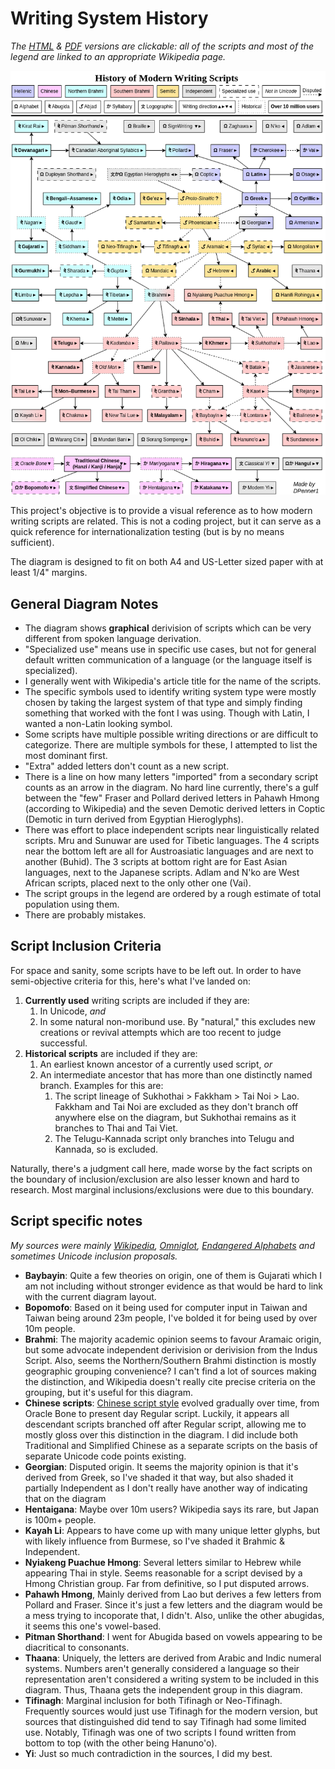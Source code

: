 # Writing System History

*The [HTML](https://github.com/DPenner1/WritingSystemHistory/blob/main/Script%20History.html) & [PDF](https://github.com/DPenner1/WritingSystemHistory/blob/main/Script%20History.pdf) versions are clickable: all of the scripts and most of the legend are linked to an appropriate Wikipedia page.*

![Writing System History](https://github.com/DPenner1/WritingSystemHistory/blob/main/Script%20History.png)

This project's objective is to provide a visual reference as to how modern writing scripts are related. This is not a coding project, but it can serve as a quick reference for internationalization testing (but is by no means sufficient).

The diagram is designed to fit on both A4 and US-Letter sized paper with at least 1/4" margins.

## General Diagram Notes

  - The diagram shows **graphical** derivision of scripts which can be very different from spoken language derivation.
  - "Specialized use" means use in specific use cases, but not for general default written communication of a language (or the language itself is specialized).
  - I generally went with Wikipedia's article title for the name of the scripts.
  - The specific symbols used to identify writing system type were mostly chosen by taking the largest system of that type and simply finding something that worked with the font I was using. Though with Latin, I wanted a non-Latin looking symbol.
  - Some scripts have multiple possible writing directions or are difficult to categorize. There are multiple symbols for these, I attempted to list the most dominant first.
  - "Extra" added letters don't count as a new script.
  - There is a line on how many letters "imported" from a secondary script counts as an arrow in the diagram. No hard line currently, there's a gulf between the "few" Fraser and Pollard derived letters in Pahawh Hmong (according to Wikipedia) and the seven Demotic derived letters in Coptic (Demotic in turn derived from Egyptian Hieroglyphs).
  - There was effort to place independent scripts near linguistically related scripts. Mru and Sunuwar are used for Tibetic languages. The 4 scripts near the bottom left are all for Austroasiatic languages and are next to another (Buhid). The 3 scripts at bottom right are for East Asian languages, next to the Japanese scripts. Adlam and N'ko are West African scripts, placed next to the only other one (Vai).
  - The script groups in the legend are ordered by a rough estimate of total population using them.
  - There are probably mistakes.

## Script Inclusion Criteria

For space and sanity, some scripts have to be left out. In order to have semi-objective criteria for this, here's what I've landed on:

  1. **Currently used** writing scripts are included if they are:
     1. In Unicode, _and_
     2. In some natural non-moribund use. By "natural," this excludes new creations or revival attempts which are too recent to judge successful.
  2. **Historical scripts** are included if they are:
     1. An earliest known ancestor of a currently used script, _or_
     2. An intermediate ancestor that has more than one distinctly named branch. Examples for this are:
         1. The script lineage of Sukhothai > Fakkham > Tai Noi > Lao. Fakkham and Tai Noi are excluded as they don't branch off anywhere else on the diagram, but Sukhothai remains as it branches to Thai and Tai Viet.
         2. The Telugu-Kannada script only branches into Telugu and Kannada, so is excluded.

Naturally, there's a judgment call here, made worse by the fact scripts on the boundary of inclusion/exclusion are also lesser known and hard to research. Most marginal inclusions/exclusions were due to this boundary.

## Script specific notes

*My sources were mainly [Wikipedia](https://en.wikipedia.org), [Omniglot](https://www.omniglot.com/), [Endangered Alphabets](https://www.endangeredalphabets.net/alphabets/) and sometimes Unicode inclusion proposals.*

  - **Baybayin**: Quite a few theories on origin, one of them is Gujarati which I am not including without stronger evidence as that would be hard to link with the current diagram layout.
  - **Bopomofo**: Based on it being used for computer input in Taiwan and Taiwan being around 23m people, I've bolded it for being used by over 10m people.
  - **Brahmi**: The majority academic opinion seems to favour Aramaic origin, but some advocate independent derivision or derivision from the Indus Script. Also, seems the Northern/Southern Brahmi distinction is mostly geographic grouping convenience? I can't find a lot of sources making the distinction, and Wikipedia doesn't really cite precise criteria on the grouping, but it's useful for this diagram.
  - **Chinese scripts**: [Chinese script style](https://en.wikipedia.org/wiki/Chinese_script_styles) evolved gradually over time, from Oracle Bone to present day Regular script. Luckily, it appears all descendant scripts branched off after Regular script, allowing me to mostly gloss over this distinction in the diagram. I did include both Traditional and Simplified Chinese as a separate scripts on the basis of separate Unicode code points existing.
  - **Georgian**: Disputed origin. It seems the majority opinion is that it's derived from Greek, so I've shaded it that way, but also shaded it partially Independent as I don't really have another way of indicating that on the diagram
  - **Hentaigana**: Maybe over 10m users? Wikipedia says its rare, but Japan is 100m+ people.
  - **Kayah Li**: Appears to have come up with many unique letter glyphs, but with likely influence from Burmese, so I've shaded it Brahmic & Independent.
  - **Nyiakeng Puachue Hmong**: Several letters similar to Hebrew while appearing Thai in style. Seems reasonable for a script devised by a Hmong Christian group. Far from definitive, so I put disputed arrows.
  - **Pahawh Hmong**, Mainly derived from Lao but derives a few letters from Pollard and Fraser. Since it's just a few letters and the diagram would be a mess trying to incoporate that, I didn't. Also, unlike the other abugidas, it seems this one's vowel-based.
  - **Pitman Shorthand**: I went for Abugida based on vowels appearing to be diacritical to consonants.
  - **Thaana**: Uniquely, the letters are derived from Arabic and Indic numeral systems. Numbers aren't generally considered a language so their representation aren't considered a writing system to be included in this diagram. Thus, Thaana gets the independent group in this diagram.
  - **Tifinagh**: Marginal inclusion for both Tifinagh or Neo-Tifinagh. Frequently sources would just use Tifinagh for the modern version, but sources that distinguished did tend to say Tifinagh had some limited use. Notably, Tifinagh was one of two scripts I found written from bottom to top (with the other being Hanuno'o).
  - **Yi**: Just so much contradiction in the sources, I did my best.



